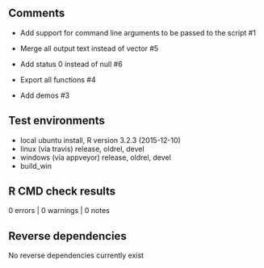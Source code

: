 ## Comments

* Add support for command line arguments to be passed to the script #1
* Merge all output text instead of vector #5
* Add status 0 instead of null #6

* Export all functions #4
* Add demos #3

## Test environments

* local ubuntu install, R version 3.2.3 (2015-12-10)
* linux (via travis) release, oldrel, devel
* windows (via appveyor) release, oldrel, devel
* build_win

## R CMD check results

0 errors | 0 warnings | 0 notes

## Reverse dependencies

No reverse dependencies currently exist
